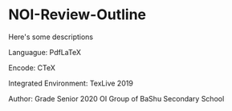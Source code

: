 # NOI-Review-Outline

Here's some descriptions

Languague: PdfLaTeX

Encode: CTeX

Integrated Environment: TexLive 2019

Author: Grade Senior 2020 OI Group of BaShu Secondary School 
